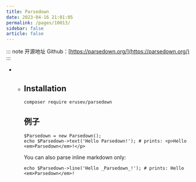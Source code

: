 ```yaml
---
title: Parsedown
date: 2023-04-16 21:01:05
permalink: /pages/10013/
sidebar: false
article: false
---
```

::: note 开源地址
Github：[https://parsedown.org/](https://parsedown.org/)
:::
- - ## Installation

    ```
    composer require erusev/parsedown
    ```

    ## 例子

    ```
    $Parsedown = new Parsedown();
    echo $Parsedown->text('Hello Parsedown!'); # prints: <p>Hello <em>Parsedown</em>!</p>
    ```

    

    You can also parse inline markdown only:

    ```
    echo $Parsedown->line('Hello _Parsedown_!'); # prints: Hello <em>Parsedown</em>!
    ```

